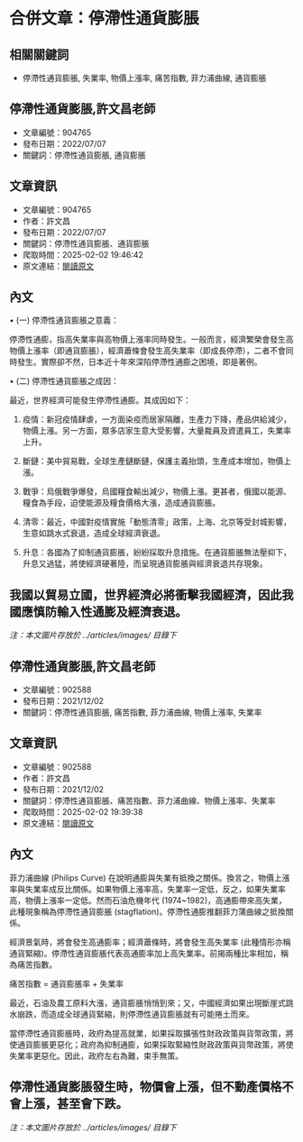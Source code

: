 # 合併文章：停滯性通貨膨脹

## 相關關鍵詞
- 停滯性通貨膨脹, 失業率, 物價上漲率, 痛苦指數, 菲力浦曲線, 通貨膨脹

## 停滯性通貨膨脹,許文昌老師
- 文章編號：904765
- 發布日期：2022/07/07
- 關鍵詞：停滯性通貨膨脹, 通貨膨脹


## 文章資訊
- 文章編號：904765
- 作者：許文昌
- 發布日期：2022/07/07
- 關鍵詞：停滯性通貨膨脹、通貨膨脹
- 爬取時間：2025-02-02 19:46:42
- 原文連結：[閱讀原文](https://real-estate.get.com.tw/Columns/detail.aspx?no=904765)

## 內文
• (一) 停滯性通貨膨脹之意義：

停滯性通膨，指高失業率與高物價上漲率同時發生。一般而言，經濟繁榮會發生高物價上漲率（即通貨膨脹），經濟蕭條會發生高失業率（即成長停滯），二者不會同時發生。實際卻不然，日本近十年來深陷停滯性通膨之困境，即是著例。

• (二) 停滯性通貨膨脹之成因：

最近，世界經濟可能發生停滯性通膨。其成因如下：

1. 疫情：新冠疫情肆虐，一方面染疫而居家隔離，生產力下降，產品供給減少，物價上漲。另一方面，眾多店家生意大受影響，大量裁員及資遣員工，失業率上升。

2. 斷鏈：美中貿易戰，全球生產鏈斷鏈，保護主義抬頭，生產成本增加，物價上漲。

3. 戰爭：烏俄戰爭爆發，烏國糧食輸出減少，物價上漲。更甚者，俄國以能源、糧食為手段，迫使能源及糧食價格大漲，造成通貨膨脹。

4. 清零：最近，中國對疫情實施「動態清零」政策，上海、北京等受封城影響，生意如跳水式衰退，造成全球經濟衰退。

5. 升息：各國為了抑制通貨膨脹，紛紛採取升息措施。在通貨膨脹無法壓抑下，升息又過猛，將使經濟硬著陸，而呈現通貨膨脹與經濟衰退共存現象。

我國以貿易立國，世界經濟必將衝擊我國經濟，因此我國應慎防輸入性通膨及經濟衰退。
---
*注：本文圖片存放於 ../articles/images/ 目錄下*


## 停滯性通貨膨脹,許文昌老師
- 文章編號：902588
- 發布日期：2021/12/02
- 關鍵詞：停滯性通貨膨脹, 痛苦指數, 菲力浦曲線, 物價上漲率, 失業率


## 文章資訊
- 文章編號：902588
- 作者：許文昌
- 發布日期：2021/12/02
- 關鍵詞：停滯性通貨膨脹、痛苦指數、菲力浦曲線、物價上漲率、失業率
- 爬取時間：2025-02-02 19:39:38
- 原文連結：[閱讀原文](https://real-estate.get.com.tw/Columns/detail.aspx?no=902588)

## 內文
菲力浦曲線 (Philips Curve) 在說明通膨與失業有抵換之關係。換言之，物價上漲率與失業率成反比關係。如果物價上漲率高，失業率一定低，反之，如果失業率高，物價上漲率一定低。然而石油危機年代 (1974~1982)，高通膨帶來高失業，此種現象稱為停滯性通貨膨脹 (stagflation)。停滯性通膨推翻菲力蒲曲線之抵換關係。

經濟景氣時，將會發生高通膨率；經濟蕭條時，將會發生高失業率 (此種情形亦稱通貨緊縮)。停滯性通貨膨脹代表高通膨率加上高失業率。前揭兩種比率相加，稱為痛苦指數。

痛苦指數 = 通貨膨脹率 + 失業率

最近，石油及農工原料大漲，通貨膨脹悄悄到來；又，中國經濟如果出現斷崖式跳水崩跌，而造成全球通貨緊縮，則停滯性通貨膨脹就有可能捲土而來。

當停滯性通貨膨脹時，政府為提高就業，如果採取擴張性財政政策與貨幣政策，將使通貨膨脹更惡化；政府為抑制通膨，如果採取緊縮性財政政策與貨幣政策，將使失業率更惡化。因此，政府左右為難，束手無策。

停滯性通貨膨脹發生時，物價會上漲，但不動產價格不會上漲，甚至會下跌。
---
*注：本文圖片存放於 ../articles/images/ 目錄下*


